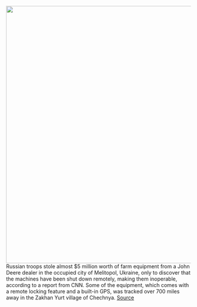 <img src='https://cdn.vox-cdn.com/thumbor/P6LY8JDMgkM5otEmrRdsPpUXNHg=/0x0:4000x2667/1200x800/filters:focal(1136x1285:1776x1925)/cdn.vox-cdn.com/uploads/chorus_image/image/70824736/1240309186.0.jpg' width='700px' /><br/>
Russian troops stole almost $5 million worth of farm equipment from a John Deere dealer in the occupied city of Melitopol, Ukraine, only to discover that the machines have been shut down remotely, making them inoperable, according to a report from CNN. Some of the equipment, which comes with a remote locking feature and a built-in GPS, was tracked over 700 miles away in the Zakhan Yurt village of Chechnya.
<a href='https://www.theverge.com/2022/5/2/23053944/russian-troops-steal-millions-farm-equipment-ukraine-disabled-remotely-john-deere'> Source <a/>